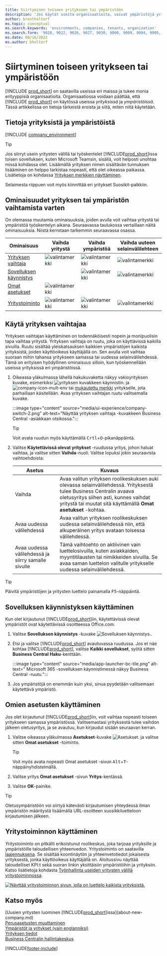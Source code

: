 ```yaml
---
title: Siirtyminen toiseen yritykseen tai ympäristöön
description: 'Jos käytät useita organisaatioita, voivat ympäristöjä yrityksiä nopeasti.'
author: brentholtorf
ms.topic: conceptual
ms.search.keywords: 'environments, companies, tenants, organization'
ms.search.form: '9020, 9022, 9026, 9027, 9030, 9000, 9009, 9004, 9005, 9024, 9006, 9007, 9010, 9016, 9017'
ms.date: 08/16/2022
ms.author: bholtorf
---
```


# <a name="switching-to-another-company-or-environment"></a><a name="switching-to-another-company-or-environment"></a><a name="switching-to-another-company-or-environment"></a>Siirtyminen toiseen yritykseen tai ympäristöön

[!INCLUDE [prod_short](includes/prod_short.md)] on saatavilla useissa eri maissa ja tukee monia erityyppisiä organisaatioita. Organisaatiossa voidaan päättää, että [!INCLUDE [prod_short](includes/prod_short.md)] on käytössä useissa *yrityksissä* ja *ympäristöissä*. Tässä artikkelissa on tietoja tärkeistä eroista ja siitä, miten niitä käytetään.

## <a name="about-companies-and-environments"></a><a name="about-companies-and-environments"></a><a name="about-companies-and-environments"></a>Tietoja yrityksistä ja ympäristöistä

[!INCLUDE [company_environment](includes/company_environment.md)]

> [!TIP]
> Jos siirryt usein yritysten välillä tai työskentelet [!INCLUDE[prod_short](includes/prod_short.md)]issa toisen sovelluksen, kuten Microsoft Teamsin, sisällä, voit helposti unohtaa missä kohdassa olet. Lisäämällä yrityksen nimen sisältävän tunnuksen lisääminen on helppo tarkistaa nopeasti, että olet oikeassa paikassa. Lisätietoja on kohdassa [Yrityksen merkkien näyttäminen](admin-company-information.md#badge).
> 
> Selaimesta riippuen voit myös kiinnittää eri yritykset Suosikit-palkkiin.  

<!--
[!INCLUDE [about-ui-learn](includes/about-ui-learn.md)]-->

## <a name="features-for-switching-company-or-environment"></a><a name="features-for-switching-company-or-environment"></a><a name="features-for-switching-company-or-environment"></a>Ominaisuudet yrityksen tai ympäristön vaihtamista varten

On olemassa muutamia ominaisuuksia, joiden avulla voit vaihtaa yritystä tai ympäristöä työskentelyn aikana. Seuraavassa taulukossa vertaillaan näitä ominaisuuksia. Niistä kerrotaan tarkemmin seuraavassa osassa.

|Ominaisuus|Vaihda yritystä|Vaihda ympäristöä|Vaihda uuteen selainvälilehteen| Käytettävissä paikallisesti|
|-------|--------------|------------------|-------------------------|----------------------|
|[Yrityksen vaihtaja](#use-the-company-switcher)|![valintamerkki](media/check.png "tarkistus")|![valintamerkki](media/check.png "tarkistus")|![valintamerkki](media/check.png "tarkistus")|![valintamerkki](media/check.png "tarkistus")|
|[Sovelluksen käynnistys](#use-the-app-launcher)||![valintamerkki](media/check.png "tarkistus")|![valintamerkki](media/check.png "tarkistus")||
|[Omat asetukset](#use-my-settings)|![valintamerkki](media/check.png "tarkistus")|||![valintamerkki](media/check.png "tarkistus")|
|[Yritystoiminto](#use-company-hub)|![valintamerkki](media/check.png "tarkistus")|![valintamerkki](media/check.png "tarkistus")|![valintamerkki](media/check.png "tarkistus")||

## <a name="use-the-company-switcher"></a><a name="use-the-company-switcher"></a><a name="use-the-company-switcher"></a>Käytä yrityksen vaihtajaa

Yrityksen vaihtajan käyttäminen on todennäköisesti nopein ja monipuolisin tapa vaihtaa yritystä. Yrityksen vaihtaja on ruutu, joka on käyttävissä kaikilla sivuilla. Ruutu sisältää yleiskatsauksen kaikkien ympäristöjen kaikista yrityksistä, joiden käyttöoikeus käyttäjällä on. Sen avulla voit vaihtaa suoraan mihin tahansa yritykseen samassa tai uudessa selainvälilehdessä. Tämä on erityisen hyödyllinen ominaisuus silloin, kun työskennellään useissa yrityksissä eri ympäristöissä.

1. Oikeassa yläkulmassa lähellä hakukuvaketta näkyy vakioyrityksen kuvake, esimerkiksi ![yrityksen kuvakkeen käynnistin.](media/ui-experience/company-icon.png "Näyttää yrityksen vaihtajan kuvakkeen, kun käytössä on yksittäinen ympäristö") ja ![company-icon-mult-env](media/ui-experience/company-icon-multi-env.png "Näyttää yrityksen vaihtajan kuvakkeen, kun käytössä on useita ympäristöjä") tai [mukautettu merkki](admin-company-information.md#badge) yritykselle, jota parhaillaan käsitellään. Avaa yrityksen vaihtajan ruutu valitsemalla kuvake.

   :::image type="content" source="media/ui-experience/company-switch-2.png" alt-text="Näyttää yrityksen vaihtaja -kuvakkeen Business Central -asiakkaan otsikossa.":::  

   > [!TIP]
   > Voit avata ruudun myös käyttämällä <kbd>Crtl</kbd>+<kbd>O</kbd>-pikanäppäintä.
2. Valitse **Käytettävissä olevat yritykset** -ruudussa yritys, johon haluat vaihtaa, ja valitse sitten **Vaihda**-nuoli. Valitse lopuksi jokin seuraavista vaihtoehdoista:

   |Asetus|Kuvaus|
   |------|-----------|
   |Vaihda|Avaa valitun yrityksen roolikeskuksen auki olevassa selainvälilehdessä. Yrityksestä tulee Business Centralin avaava oletusyritys siihen asti, kunnes vaihdat yritystä tai muutat sitä käyttämällä **Omat asetukset** -kohtaa. |
   |Avaa uudessa välilehdessä|Avaa valitun yrityksen roolikeskuksen uudessa selainvälilehdessä niin, että alkuperäinen yritys avataan toisessa välilehdessä.|
   |Avaa uudessa välilehdessä ja siirry samalle sivulle|Tämä vaihtoehto on aktiivinen vain luettelosivuilla, kuten asiakkaiden, myyntitilausten tai nimikkeiden sivuilla. Se avaa saman luettelon valitulle yritykselle uudessa selainvälilehdessä. |

> [!TIP]
> Päivitä ympäristöjen ja yritysten luettelo painamalla <kbd>F5</kbd>-näppäintä.

## <a name="use-the-app-launcher"></a><a name="use-the-app-launcher"></a><a name="use-the-app-launcher"></a>Sovelluksen käynnistyksen käyttäminen

Kun olet kirjautunut [!INCLUDE[prod_short](includes/prod_short.md)]iin, käytettävissä olevat ympäristöt ovat käytettävissä osoitteessa Office.com.  

1. Valitse **Sovelluksen käynnistys** -kuvake ![Sovelluksen käynnistys.](media/app-launcher-icon.png "Sovelluksen käynnistimen avulla voi käyttää myös muita ominaisuuksia").
2. Etsi ja valitse [!INCLUDE[prod_short](includes/prod_short.md)] avautuvassa ruudussa. Jos et näe kohtaa [!INCLUDE[prod_short](includes/prod_short.md)], valitse **Kaikki sovellukset**, syötä sitten **Business Central** **Haku**-kenttään.

   :::image type="content" source="media/app-launcher-bc-tile.png" alt-text=" Microsoft 365 -sovelluksen käynnistimessä näkyy Business Central -ruutu.":::  

3. Jos ympäristöjä on enemmän kuin yksi, sinua pyydetään valitsemaan käytettävä ympäristö.

<!--
The following image shows tiles for accessing production and sandbox environments on the Dynamics 365 Home page.

:::image type="content" source="media/app-picker-environments.png" alt-text="The Dynamics 365 Home page showing production and sandbox environments.":::
-->
## <a name="use-my-settings"></a><a name="use-my-settings"></a><a name="use-my-settings"></a>Omien asetusten käyttäminen

Jos olet kirjautunut [!INCLUDE[prod_short](includes/prod_short.md)]iin, voit vaihtaa nopeasti toiseen yritykseen samassa ympäristössä. Valitsemastasi yrityksestä tulee vaihdon jälkeen oletusyritys, ja se avautuu, kun kirjaudut sisään seuraavan kerran.

1. Valitse oikeassa yläkulmassa **Asetukset**-kuvake ![Asetukset.](media/ui-experience/settings_icon_small.png "Roolikeskuksen Asetukset-kuvake") ja valitse sitten **Omat asetukset** -toiminto.

    > [!TIP]
    > Voit myös avata nopeasti Omat asetukset -sivun <kbd>Alt</kbd>+<kbd>T</kbd>-näppäinyhdistelmällä.

2. Valitse yritys **Omat asetukset** -sivun **Yritys**-kentässä.  
3. Valitse **OK**-painike.

> [!TIP]
> Oletusympäristöön voi siirtyä kätevästi kirjautumisen yhteydessä ilman ympäristön määritystä lisäämällä URL-osoitteen suosikkiluetteloon kirjautumisen jälkeen.

## <a name="use-company-hub"></a><a name="use-company-hub"></a><a name="use-company-hub"></a>Yritystoiminnon käyttäminen

*Yritystoiminto* on pitkälti erikoistunut roolikeskus, joka tarjoaa yrityksille ja ympäristöille taloudellisen yhteenvedon. Yritystoiminto on saatavilla [laajennuksena](ui-extensions-company-hub.md). Se sisältää koontinäytön ja yhteenvetotiedot jokaisesta yrityksestä, jonka käyttöoikeus käyttäjällä on. Aloitussivu näyttää taloudelliset KPI:t sekä suoran linkin yksittäisiin ympäristöihin ja yrityksiin. Katso lisätietoja kohdasta [Työnhallinta useiden yritysten välillä yritystoiminnossa](company-hub.md).

[![Näyttää yritystoiminnon sivun, jolla on luettelo kaikista yrityksistä.](media/company-hub.png)](media/company-hub.png#lightbox)  

## <a name="see-also"></a><a name="see-also"></a><a name="see-also"></a>Katso myös

[Uusien yritysten luominen [!INCLUDE[prod_short](includes/prod_short.md)]issa](about-new-company.md)  
[Perusasetusten muuttaminen](ui-change-basic-settings.md)  
[Ympäristöt ja yritykset (vain englanniksi)](/dynamics365/business-central/dev-itpro/administration/tenant-environment-topology)  
[Yrityksen tiedot](admin-company-information.md)  
[Business Centralin hallintakeskus](/dynamics365/business-central/dev-itpro/administration/tenant-admin-center)  

[!INCLUDE[footer-include](includes/footer-banner.md)]
